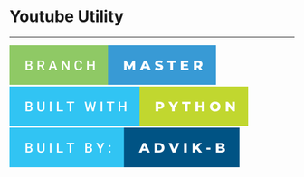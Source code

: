 # Youtube Utility

---
[![Branch: Master](https://raw.githubusercontent.com/Advik-B/Badges/Images/badges/branch/branch-master.svg)](https://github.com/Advik-B/YoutubeVideo-Downloader/branches)
[![Built With: Python](https://raw.githubusercontent.com/Advik-B/Badges/Images/badges/built/built-with-python.svg)](https://www.python.org/about/)
[![Built by: Advik](https://raw.githubusercontent.com/Advik-B/Badges/Images/badges/built/built-by-advik-b.svg)](https://github.com/Advik-B)
